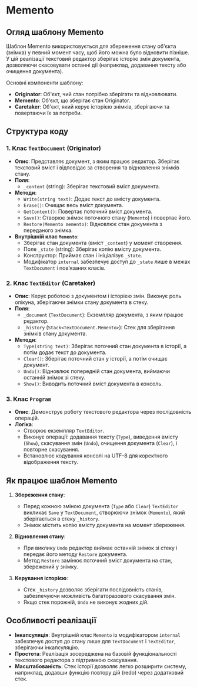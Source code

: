 # Memento

## Огляд шаблону Memento

Шаблон Memento використовується для збереження стану об'єкта (знімка) у певний момент часу, щоб його можна було відновити пізніше. У цій реалізації текстовий редактор зберігає історію змін документа, дозволяючи скасовувати останні дії (наприклад, додавання тексту або очищення документа).

Основні компоненти шаблону:
- **Originator**: Об'єкт, чий стан потрібно зберігати та відновлювати.
- **Memento**: Об'єкт, що зберігає стан Originator.
- **Caretaker**: Об'єкт, який керує історією знімків, зберігаючи та повертаючи їх за потреби.

## Структура коду


### 1. Клас `TextDocument` (Originator)

- **Опис**: Представляє документ, з яким працює редактор. Зберігає текстовий вміст і відповідає за створення та відновлення знімків стану.
- **Поля**:
  - `_content` (string): Зберігає текстовий вміст документа.
- **Методи**:
  - `Write(string text)`: Додає текст до вмісту документа.
  - `Erase()`: Очищає весь вміст документа.
  - `GetContent()`: Повертає поточний вміст документа.
  - `Save()`: Створює знімок поточного стану (`Memento`) і повертає його.
  - `Restore(Memento memento)`: Відновлює стан документа з переданого знімка.
- **Внутрішній клас `Memento`**:
  - Зберігає стан документа (вміст `_content`) у момент створення.
  - Поле `_state` (string): Зберігає копію вмісту документа.
  - Конструктор: Приймає стан і ініціалізує `_state`.
  - Модифікатор `internal` забезпечує доступ до `_state` лише в межах `TextDocument` і пов’язаних класів.

### 2. Клас `TextEditor` (Caretaker)

- **Опис**: Керує роботою з документом і історією змін. Виконує роль опікуна, зберігаючи знімки стану документа в стеку.
- **Поля**:
  - `_document` (`TextDocument`): Екземпляр документа, з яким працює редактор.
  - `_history` (`Stack<TextDocument.Memento>`): Стек для зберігання знімків стану документа.
- **Методи**:
  - `Type(string text)`: Зберігає поточний стан документа в історії, а потім додає текст до документа.
  - `Clear()`: Зберігає поточний стан у історії, а потім очищає документ.
  - `Undo()`: Відновлює попередній стан документа, виймаючи останній знімок зі стеку.
  - `Show()`: Виводить поточний вміст документа в консоль.

### 3. Клас `Program`

- **Опис**: Демонструє роботу текстового редактора через послідовність операцій.
- **Логіка**:
  - Створює екземпляр `TextEditor`.
  - Виконує операції: додавання тексту (`Type`), виведення вмісту (`Show`), скасування змін (`Undo`), очищення документа (`Clear`), і повторне скасування.
  - Встановлює кодування консолі на UTF-8 для коректного відображення тексту.

## Як працює шаблон Memento

1. **Збереження стану**:
   - Перед кожною зміною документа (`Type` або `Clear`) `TextEditor` викликає `Save` у `TextDocument`, створюючи знімок (`Memento`), який зберігається в стеку `_history`.
   - Знімок містить копію вмісту документа на момент збереження.

2. **Відновлення стану**:
   - При виклику `Undo` редактор виймає останній знімок зі стеку і передає його методу `Restore` документа.
   - Метод `Restore` замінює поточний вміст документа на стан, збережений у знімку.

3. **Керування історією**:
   - Стек `_history` дозволяє зберігати послідовність станів, забезпечуючи можливість багаторазового скасування змін.
   - Якщо стек порожній, `Undo` не виконує жодних дій.

## Особливості реалізації

- **Інкапсуляція**: Внутрішній клас `Memento` із модифікатором `internal` забезпечує доступ до стану лише для `TextDocument` і `TextEditor`, зберігаючи інкапсуляцію.
- **Простота**: Реалізація зосереджена на базовій функціональності текстового редактора з підтримкою скасування.
- **Масштабованість**: Стек історії дозволяє легко розширити систему, наприклад, додавши функцію повтору дій (redo) через додатковий стек.

